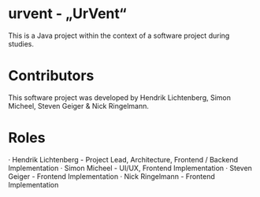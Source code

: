 # urvent - „UrVent“
This is a Java project within the context of a software project during studies.
# Contributors
This software project was developed by Hendrik Lichtenberg, Simon Micheel, Steven Geiger & Nick Ringelmann.
# Roles
· Hendrik Lichtenberg - Project Lead, Architecture, Frontend / Backend Implementation
· Simon Micheel - UI/UX, Frontend Implementation
· Steven Geiger - Frontend Implementation
· Nick Ringelmann - Frontend Implementation
